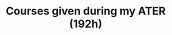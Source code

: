 ---
title: Courses given during my ATER (192h)
summary: "
<table>
    <tr bgcolor=\"#ddd\">
        <td width =18% ><b>Name     </b></td>
        <td width =5%><b>Type</b></td>
        <td width =5%><b>Hours</b></td>
        <td width =15%><b>Diploma - #Students</b></td>
        <td width =15%><b>Description</b></td>
        <td width =10%><b>Year</b></td>
        <td width =12%><b>Created materials</b></td>
        <td width =10%><b>Misc. info</b></td>
    </tr>
    <tr>
        <td>Communication and <BR> Low-level functions</td>
        <td> TP <BR> TD </td>
        <td> 18 <BR> 8  </td>
        <td> BUT <BR> 15 Students </td>
        <td> Layer 2 and 3 <BR> STP, Medium access, Routing</td>
        <td>2022 - 2023</td>
        <td></td>
        <td></td>
    </tr>
    <tr bgcolor=\"#eee\">
        <td> System Programming</td>
        <td> TP </td>
        <td> 20 </td>
        <td> Bachelor 2nd year <BR> 30 Students </td>
        <td> Syscall (C) <BR> File, processes</td>
        <td>2022 - 2023</td>
        <td></td>
        <td></td>
    </tr>
    <tr>
        <td>IP Networks</td>
        <td>TP<BR>TD</td>
        <td>12<BR>8</td>
        <td>Bachelor 2nd Year <BR> 30 Students</td>
        <td>Intro. to networking : <BR> Layer 2, IP, ARP</td>
        <td>2022 - 2023</td>
        <td>Pedagogical tool GST (Visual IP addr.)</td>
        <td></td>
    </tr>
    <tr bgcolor=\"#eee\">
        <td>Network Algorithms</td>
        <td>TP<BR>TD</td>
        <td>30<BR>8</td>
        <td>Bachelor 3rd year <BR> 30 Students</td>
        <td>Sockets (C), Congestion control</td>
        <td>2019 - 2023</td>
        <td>Projects, Exams</td>
        <td></td>
    </tr>
    <tr>
        <td>Local Networks</td>
        <td>TP <BR> TD <BR> CM</td>
        <td>8 <BR> 6 <BR> 12</td>
        <td>Bachelor 3rd Year <BR> 60 Students</td>
        <td>Layer 2 and 3. <BR> ECC, STP, VLAN</td>
        <td>2020 - 2023</td>
        <td>Magistral Courses <BR> Projects, Exams</td>
        <td>Co-responsability</td>
    </tr>
    <tr bgcolor=\"#eee\">
        <td>Inter-Domain Routing</td>
        <td>TP<BR>TD<BR>CM</td>
        <td>14 <BR> 2 <BR> 12 </td>
        <td>Master , Eng. School <BR> 15 Students </td>
        <td>BGP, MPLS, VPN,<BR>  Router configuration</td>
        <td>2019 - 2023</td>
        <td>Practical sessions <BR> and Project</td>
        <td>Introduced Mini-Internet as main tool</td>
    </tr> 
    <tr>
        <td>Programmable networks</td>
        <td>TP</td>
        <td>16</td>
        <td>Eng. School <BR> 15 Students </td>
        <td>P4 programming</td>
        <td>2022 - 2023</td>
        <td>Project, Exams</td>
        <td></td>
    </tr>
    <tr bgcolor=\"#eee\">
        <td>TCP/IP</td>
        <td>TP</td>
        <td>24</td>
        <td>Eng. School <BR> 15 Students </td>
        <td>Router configuration <BR> Layer 2 and 3</td>
        <td>2022 - 2023</td>
        <td></td>
        <td></td>
    </tr>
    <tr>
        <td> Project</td>
        <td> TP </td>
        <td> 8 </td>
        <td> Eng. School <BR> 15 Students </td>
        <td> Network project </td>
        <td>2022 - 2023</td>
        <td></td>
        <td></td>
    </tr>
</table>
"
tags:
- CoursesCurrent

# Optional external URL for project (replaces project detail page).
---
